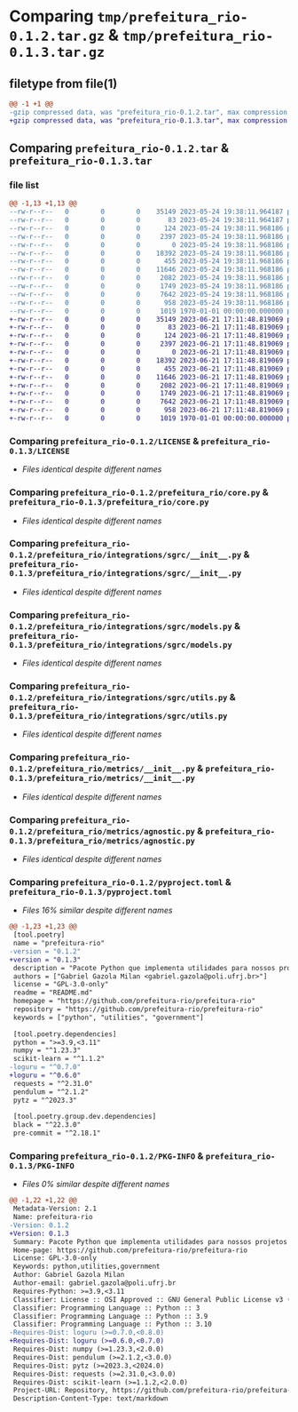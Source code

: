 # Comparing `tmp/prefeitura_rio-0.1.2.tar.gz` & `tmp/prefeitura_rio-0.1.3.tar.gz`

## filetype from file(1)

```diff
@@ -1 +1 @@
-gzip compressed data, was "prefeitura_rio-0.1.2.tar", max compression
+gzip compressed data, was "prefeitura_rio-0.1.3.tar", max compression
```

## Comparing `prefeitura_rio-0.1.2.tar` & `prefeitura_rio-0.1.3.tar`

### file list

```diff
@@ -1,13 +1,13 @@
--rw-r--r--   0        0        0    35149 2023-05-24 19:38:11.964187 prefeitura_rio-0.1.2/LICENSE
--rw-r--r--   0        0        0       83 2023-05-24 19:38:11.964187 prefeitura_rio-0.1.2/README.md
--rw-r--r--   0        0        0      124 2023-05-24 19:38:11.968186 prefeitura_rio-0.1.2/prefeitura_rio/__init__.py
--rw-r--r--   0        0        0     2397 2023-05-24 19:38:11.968186 prefeitura_rio-0.1.2/prefeitura_rio/core.py
--rw-r--r--   0        0        0        0 2023-05-24 19:38:11.968186 prefeitura_rio-0.1.2/prefeitura_rio/integrations/__init__.py
--rw-r--r--   0        0        0    18392 2023-05-24 19:38:11.968186 prefeitura_rio-0.1.2/prefeitura_rio/integrations/sgrc/__init__.py
--rw-r--r--   0        0        0      455 2023-05-24 19:38:11.968186 prefeitura_rio-0.1.2/prefeitura_rio/integrations/sgrc/exceptions.py
--rw-r--r--   0        0        0    11646 2023-05-24 19:38:11.968186 prefeitura_rio-0.1.2/prefeitura_rio/integrations/sgrc/models.py
--rw-r--r--   0        0        0     2082 2023-05-24 19:38:11.968186 prefeitura_rio-0.1.2/prefeitura_rio/integrations/sgrc/utils.py
--rw-r--r--   0        0        0     1749 2023-05-24 19:38:11.968186 prefeitura_rio-0.1.2/prefeitura_rio/metrics/__init__.py
--rw-r--r--   0        0        0     7642 2023-05-24 19:38:11.968186 prefeitura_rio-0.1.2/prefeitura_rio/metrics/agnostic.py
--rw-r--r--   0        0        0      958 2023-05-24 19:38:11.968186 prefeitura_rio-0.1.2/pyproject.toml
--rw-r--r--   0        0        0     1019 1970-01-01 00:00:00.000000 prefeitura_rio-0.1.2/PKG-INFO
+-rw-r--r--   0        0        0    35149 2023-06-21 17:11:48.819069 prefeitura_rio-0.1.3/LICENSE
+-rw-r--r--   0        0        0       83 2023-06-21 17:11:48.819069 prefeitura_rio-0.1.3/README.md
+-rw-r--r--   0        0        0      124 2023-06-21 17:11:48.819069 prefeitura_rio-0.1.3/prefeitura_rio/__init__.py
+-rw-r--r--   0        0        0     2397 2023-06-21 17:11:48.819069 prefeitura_rio-0.1.3/prefeitura_rio/core.py
+-rw-r--r--   0        0        0        0 2023-06-21 17:11:48.819069 prefeitura_rio-0.1.3/prefeitura_rio/integrations/__init__.py
+-rw-r--r--   0        0        0    18392 2023-06-21 17:11:48.819069 prefeitura_rio-0.1.3/prefeitura_rio/integrations/sgrc/__init__.py
+-rw-r--r--   0        0        0      455 2023-06-21 17:11:48.819069 prefeitura_rio-0.1.3/prefeitura_rio/integrations/sgrc/exceptions.py
+-rw-r--r--   0        0        0    11646 2023-06-21 17:11:48.819069 prefeitura_rio-0.1.3/prefeitura_rio/integrations/sgrc/models.py
+-rw-r--r--   0        0        0     2082 2023-06-21 17:11:48.819069 prefeitura_rio-0.1.3/prefeitura_rio/integrations/sgrc/utils.py
+-rw-r--r--   0        0        0     1749 2023-06-21 17:11:48.819069 prefeitura_rio-0.1.3/prefeitura_rio/metrics/__init__.py
+-rw-r--r--   0        0        0     7642 2023-06-21 17:11:48.819069 prefeitura_rio-0.1.3/prefeitura_rio/metrics/agnostic.py
+-rw-r--r--   0        0        0      958 2023-06-21 17:11:48.819069 prefeitura_rio-0.1.3/pyproject.toml
+-rw-r--r--   0        0        0     1019 1970-01-01 00:00:00.000000 prefeitura_rio-0.1.3/PKG-INFO
```

### Comparing `prefeitura_rio-0.1.2/LICENSE` & `prefeitura_rio-0.1.3/LICENSE`

 * *Files identical despite different names*

### Comparing `prefeitura_rio-0.1.2/prefeitura_rio/core.py` & `prefeitura_rio-0.1.3/prefeitura_rio/core.py`

 * *Files identical despite different names*

### Comparing `prefeitura_rio-0.1.2/prefeitura_rio/integrations/sgrc/__init__.py` & `prefeitura_rio-0.1.3/prefeitura_rio/integrations/sgrc/__init__.py`

 * *Files identical despite different names*

### Comparing `prefeitura_rio-0.1.2/prefeitura_rio/integrations/sgrc/models.py` & `prefeitura_rio-0.1.3/prefeitura_rio/integrations/sgrc/models.py`

 * *Files identical despite different names*

### Comparing `prefeitura_rio-0.1.2/prefeitura_rio/integrations/sgrc/utils.py` & `prefeitura_rio-0.1.3/prefeitura_rio/integrations/sgrc/utils.py`

 * *Files identical despite different names*

### Comparing `prefeitura_rio-0.1.2/prefeitura_rio/metrics/__init__.py` & `prefeitura_rio-0.1.3/prefeitura_rio/metrics/__init__.py`

 * *Files identical despite different names*

### Comparing `prefeitura_rio-0.1.2/prefeitura_rio/metrics/agnostic.py` & `prefeitura_rio-0.1.3/prefeitura_rio/metrics/agnostic.py`

 * *Files identical despite different names*

### Comparing `prefeitura_rio-0.1.2/pyproject.toml` & `prefeitura_rio-0.1.3/pyproject.toml`

 * *Files 16% similar despite different names*

```diff
@@ -1,23 +1,23 @@
 [tool.poetry]
 name = "prefeitura-rio"
-version = "0.1.2"
+version = "0.1.3"
 description = "Pacote Python que implementa utilidades para nossos projetos!"
 authors = ["Gabriel Gazola Milan <gabriel.gazola@poli.ufrj.br>"]
 license = "GPL-3.0-only"
 readme = "README.md"
 homepage = "https://github.com/prefeitura-rio/prefeitura-rio"
 repository = "https://github.com/prefeitura-rio/prefeitura-rio"
 keywords = ["python", "utilities", "government"]
 
 [tool.poetry.dependencies]
 python = ">=3.9,<3.11"
 numpy = "^1.23.3"
 scikit-learn = "^1.1.2"
-loguru = "^0.7.0"
+loguru = "^0.6.0"
 requests = "^2.31.0"
 pendulum = "^2.1.2"
 pytz = "^2023.3"
 
 [tool.poetry.group.dev.dependencies]
 black = "^22.3.0"
 pre-commit = "^2.18.1"
```

### Comparing `prefeitura_rio-0.1.2/PKG-INFO` & `prefeitura_rio-0.1.3/PKG-INFO`

 * *Files 0% similar despite different names*

```diff
@@ -1,22 +1,22 @@
 Metadata-Version: 2.1
 Name: prefeitura-rio
-Version: 0.1.2
+Version: 0.1.3
 Summary: Pacote Python que implementa utilidades para nossos projetos!
 Home-page: https://github.com/prefeitura-rio/prefeitura-rio
 License: GPL-3.0-only
 Keywords: python,utilities,government
 Author: Gabriel Gazola Milan
 Author-email: gabriel.gazola@poli.ufrj.br
 Requires-Python: >=3.9,<3.11
 Classifier: License :: OSI Approved :: GNU General Public License v3 (GPLv3)
 Classifier: Programming Language :: Python :: 3
 Classifier: Programming Language :: Python :: 3.9
 Classifier: Programming Language :: Python :: 3.10
-Requires-Dist: loguru (>=0.7.0,<0.8.0)
+Requires-Dist: loguru (>=0.6.0,<0.7.0)
 Requires-Dist: numpy (>=1.23.3,<2.0.0)
 Requires-Dist: pendulum (>=2.1.2,<3.0.0)
 Requires-Dist: pytz (>=2023.3,<2024.0)
 Requires-Dist: requests (>=2.31.0,<3.0.0)
 Requires-Dist: scikit-learn (>=1.1.2,<2.0.0)
 Project-URL: Repository, https://github.com/prefeitura-rio/prefeitura-rio
 Description-Content-Type: text/markdown
```

